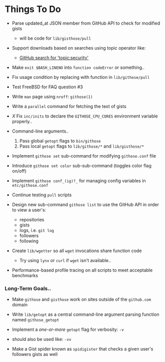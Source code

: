 **Things To Do**
============

* Parse updated_at JSON member from GitHub API to check for modified gists
  - will be code for `lib/gisthose/pull`

* Support downloads based on searches using topic operator like:
  - [GitHub search for 'topic:security'](https://github.com/search?q=topic%3Asecurity&type=Repositories "GitHub search for 'topic:security'")

* Make `exit $BASH_LINENO` into `function codeError` or something..

* Fix usage condition by replacing with function in `lib/githose/pull`

* Test FreeBSD for FAQ question #3

* Write `man` page using `nroff`: `githose(1)`

* Write a `parallel` command for fetching the text of gists 

* _X_ Fix `inc/inits` to declare the `GITHOSE_CPU_CORES` environment variable properly.. 

* Command-line arguments..
  1. Pass global `getopt` flags to `bin/githose`
  2. Pass local `getopt` flags to `lib/githose/*` and `lib/gisthose/*`

* Implement `githose set` sub-command for modifying `githose.conf` file

* Introduce `githose set color` sub-sub-command (toggles color flag on/off)
 
* Implement `githose conf_(ig)?_` for managing config variables in `etc/githose.conf`

* Continue testing `pull` scripts

* Design new sub-command `githose list` to use the GitHub API in order to view a user's:
  - repositories
  - gists
  - logs, i.e. `git log`
  - followers 
  - following

* Create `lib/wgetter` so all `wget` invocations share function code
  - Try using `lynx` or `curl` if `wget` isn't available..

* Performance-based profile tracing on all scripts to meet acceptable benchmarks


### Long-Term Goals..

* Make `githose` and `gisthose` work on sites outside of the `github.com` domain

* Write `lib/getopt` as a central command-line argument parsing function named `githose_getopt`

* Implement a _one-or-more_ `getopt` flag for verbosity: `-v` 
 - should also be used like: `-vv`

* Make a Gist spider known as `spidigister` that checks a given user's followers gists as well

